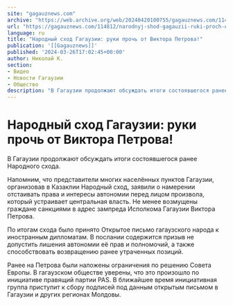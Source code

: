 ```yaml
---
site: "gagauznews.com"
archive: "https://web.archive.org/web/20240420100755/gagauznews.com/114812/narodnyj-shod-gagauzii-ruki-proch-ot-viktora-petrova.html"
url: "https://gagauznews.com/114812/narodnyj-shod-gagauzii-ruki-proch-ot-viktora-petrova.html"
language: ru
title: "Народный сход Гагаузии: руки прочь от Виктора Петрова!"
publication: '[[Gagauznews]]'
published: '2024-03-26T17:02:45+00:00'
author: Николай К.
section:
- Видео
- Новости Гагаузии
- Общество
description: "В Гагаузии продолжают обсуждать итоги состоявшегося ранее Народного схода. Напомним, что представители многих населённых пунктов Гагаузии, организовав в Казаклии Народный сход, заявили о намерении отстаивать права и интересы автономии перед лицом произвола, который устраивает центральная власть. Не менее возмущены граждане санкциями в адрес зампреда Исполкома Гагаузии Виктора Петрова. По итогам схода было принято Открытое письмо гагаузского народа к иностранным дипломатам. В послании содержится призыв не допустить лишения автономии её прав и полномочий, а также способствовать возвращению ранее утраченных позиций. Ранее на Петрова были наложены ограничения по решению Совета Европы. В гагаузском обществе уверены, что это произошло по инициативе правящий партии […]"
---
```


# Народный сход Гагаузии: руки прочь от Виктора Петрова!

В Гагаузии продолжают обсуждать итоги состоявшегося ранее Народного схода.

Напомним, что представители многих населённых пунктов Гагаузии, организовав в Казаклии Народный сход, заявили о намерении отстаивать права и интересы автономии перед лицом произвола, который устраивает центральная власть. Не менее возмущены граждане санкциями в адрес зампреда Исполкома Гагаузии Виктора Петрова.

По итогам схода было принято Открытое письмо гагаузского народа к иностранным дипломатам. В послании содержится призыв не допустить лишения автономии её прав и полномочий, а также способствовать возвращению ранее утраченных позиций.

Ранее на Петрова были наложены ограничения по решению Совета Европы. В гагаузском обществе уверены, что это произошло по инициативе правящий партии PAS. В ближайшее время инициативная группа приступит к сбору подписей под данным открытым письмом в Гагаузии и других регионах Молдовы.